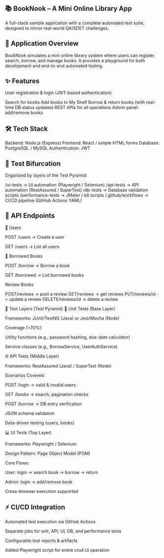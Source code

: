 📚 BookNook – A Mini Online Library App
---------------------------------------
A full-stack sample application with a complete automated test suite, designed to mirror real-world QA/SDET challenges.

🚀 Application Overview
-----------------------
BookNook simulates a mini online library system where users can register, search, borrow, and manage books.
It provides a playground for both development and end-to-end automated testing.

✨ Features
------------
User registration & login (JWT-based authentication)

Search for books
Add books to My Shelf
Borrow & return books (with real-time DB status updates)
REST APIs for all operations
Admin panel: add/remove books

🛠 Tech Stack
-------------
Backend: Node.js (Express) 
Frontend: React / simple HTML forms
Database: PostgreSQL / MySQL
Authentication: JWT

📂 Test Bifurcation
-------------------
Organized by layers of the Test Pyramid:

/ui-tests            → UI automation (Playwright / Selenium)
/api-tests           → API automation (RestAssured / SuperTest)
/db-tests            → Database validation scripts
/performance-tests   → JMeter / k6 scripts
/.github/workflows   → CI/CD pipeline (GitHub Actions YAML)

📡 API Endpoints
-----------------
👤 Users

POST /users → Create a user

GET /users → List all users

📖 Borrowed Books

POST /borrow → Borrow a book

GET /borrowed → List borrowed books

Review Books

POST/reviews -> post a review
GET/reviews -> get reviews
PUT/reviews/id -> update a review
DELETE/reviews/id -> delete a review

🔹 Test Layers (Test Pyramid)
🧩 Unit Tests (Base Layer)

Frameworks: JUnit/TestNG (Java) or Jest/Mocha (Node)

Coverage (~70%):

Utility functions (e.g., password hashing, due-date calculator)

Service classes (e.g., BorrowService, UserAuthService)

🌐 API Tests (Middle Layer)

Frameworks: RestAssured (Java) / SuperTest (Node)

Scenarios Covered:

POST /login → valid & invalid users

GET /books → search, pagination checks

POST /borrow → DB entry verification

JSON schema validation

Data-driven testing (users, books)

💻 UI Tests (Top Layer)

Frameworks: Playwright / Selenium

Design Pattern: Page Object Model (POM)

Core Flows:

User: login → search book → borrow → return

Admin: login → add/remove book

Cross-browser execution supported

⚡ CI/CD Integration
--------------------

Automated test execution via GitHub Actions

Separate jobs for unit, API, UI, DB, and performance tests

Configurable test reports & artifacts

Added Playwright script for entire crud Ui operation


